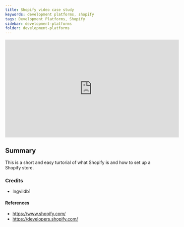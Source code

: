 ```yaml
---
title: Shopify video case study
keywords: development platforms, shopify
tags: Development Platforms, Shopify
sidebar: development-platforms
folder: development-platforms
---
```


<iframe width="560" height="315" src="https://www.youtube.com/watch?v=UUMJtWGdmyA" title="YouTube video player" frameborder="0" allow="accelerometer; autoplay; clipboard-write; encrypted-media; gyroscope; picture-in-picture; web-share" allowfullscreen></iframe>

## Summary

This is a short and easy turtorial of what Shopify is and how to set up a Shopify store.

### Credits

- Ingvildb1

#### References

- https://www.shopify.com/
- https://developers.shopify.com/
